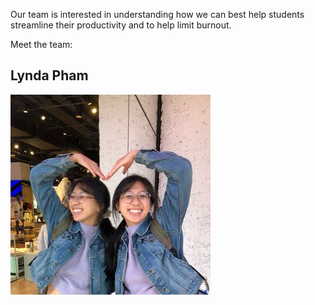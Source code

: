 
Our team is interested in understanding how we can best help students streamline their productivity and to help limit burnout.

Meet the team:

## Lynda Pham

![Lynda](https://github.com/UWSocialComputing/LALA/blob/main/images/Lynda%20Profile.jpeg)

